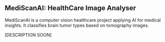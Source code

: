 ## MediScanAI: HealthCare Image Analyser

MediScanAI is a computer vision healthcare project applying AI for medical insights. It classifies brain tumor types based on tomography images.

[DESCRIPTION SOON]
